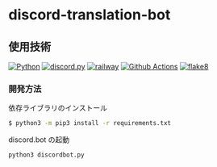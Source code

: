 # discord-translation-bot

## 使用技術

[![Python](https://img.shields.io/badge/python-language-dimgray?style=for-the-badge&logo=python)](https://www.python.org/)
[![discord.py](https://img.shields.io/badge/discord.py-discord_api-dimgray?style=for-the-badge&logo=discord)](https://discordpy.readthedocs.io/ja/latest/index.html)
[![railway](https://img.shields.io/badge/railway-deploy-dimgray?style=for-the-badge&logo=railway)](https://railway.app/)
[![Github Actions](https://img.shields.io/badge/github_actions-ci/cd-dimgray?style=for-the-badge&logo=github)](https://github.com/features/actions)
[![flake8](https://img.shields.io/badge/flake8-linter-dimgray?style=for-the-badge&logo=flake8)](https://flake8.pycqa.org/en/latest/)

### 開発方法

依存ライブラリのインストール

```sh
$ python3 -m pip3 install -r requirements.txt
```

discord.bot の起動

```sh
python3 discordbot.py
```
